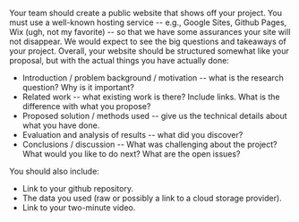Your team should create a public website that shows off your project. You must use a well-known hosting service -- e.g., Google Sites, Github Pages, Wix (ugh, not my favorite) -- so that we have some assurances your site will not disappear. We would expect to see the big questions and takeaways of your project. Overall, your website should be structured somewhat like your proposal, but with the actual things you have actually done:
* Introduction / problem background / motivation -- what is the research question? Why is it important?
* Related work -- what existing work is there? Include links. What is the difference with what you propose?
* Proposed solution / methods used -- give us the technical details about what you have done.
* Evaluation and analysis of results -- what did you discover?
* Conclusions / discussion -- What was challenging about the project? What would you like to do next? What are the open issues?


You should also include:
* Link to your github repository.
* The data you used (raw or possibly a link to a cloud storage provider).
* Link to your two-minute video.
